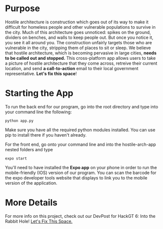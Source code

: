 # Purpose
Hostile architecture is construction which goes out of its way to make it difficult for homeless people and other vulnerable populations to survive in the city. Much of this architecture goes unnoticed: spikes on the ground, dividers on benches, and walls to keep people out. But once you notice it, you see it all around you. The construction unfairly targets those who are vulnerable in the city, stripping them of places to sit or sleep. We believe that hostile architecture, which is becoming pervasive in large cities, **needs to be called out and stopped.**
This cross-platform app allows users to take a picture of hostile architecture that they come across, retreive their current location, and send **a call-to-action** email to their local government representative. **Let's fix this space**!
# Starting the App
To run the back end for our program, go into the root directory and type into your command line the following:

    python app.py
Make sure you have all the required python modules installed. You can use pip to install there if you haven't already.

For the front end, go onto your command line and into the hostile-arch-app nested folders and type

    expo start
  
You'll need to have installed the **Expo app** on your phone in order to run the mobile-friendly (IOS) version of our program. You can scan the barcode for the expo developer tools website that displays to link you to the mobile version of the application.

# More Details
For more info on this project, check out our DevPost for HackGT 6: Into the Rabbit Hole! [Let's Fix This Space.](https://devpost.com/software/fix-this-space)

